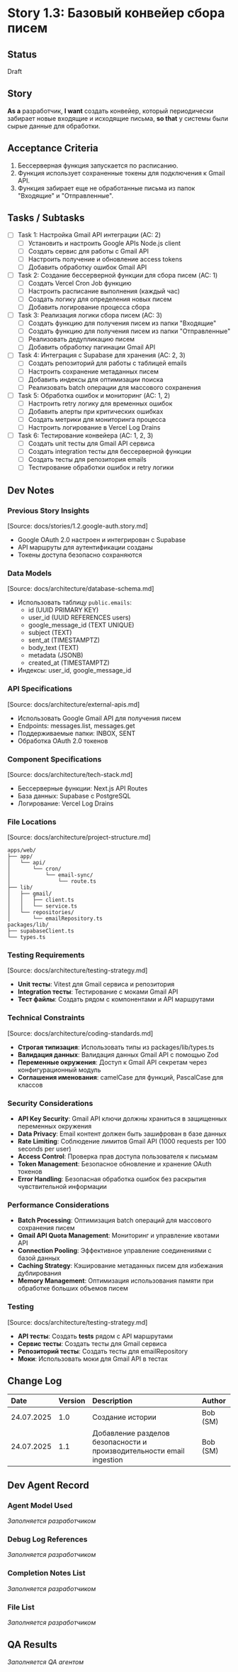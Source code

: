 # Story 1.3: Базовый конвейер сбора писем

## Status
Draft

## Story
**As a** разработчик,
**I want** создать конвейер, который периодически забирает новые входящие и исходящие письма,
**so that** у системы были сырые данные для обработки.

## Acceptance Criteria
1. Бессерверная функция запускается по расписанию.
2. Функция использует сохраненные токены для подключения к Gmail API.
3. Функция забирает еще не обработанные письма из папок "Входящие" и "Отправленные".

## Tasks / Subtasks
- [ ] Task 1: Настройка Gmail API интеграции (AC: 2)
  - [ ] Установить и настроить Google APIs Node.js client
  - [ ] Создать сервис для работы с Gmail API
  - [ ] Настроить получение и обновление access tokens
  - [ ] Добавить обработку ошибок Gmail API
- [ ] Task 2: Создание бессерверной функции для сбора писем (AC: 1)
  - [ ] Создать Vercel Cron Job функцию
  - [ ] Настроить расписание выполнения (каждый час)
  - [ ] Создать логику для определения новых писем
  - [ ] Добавить логирование процесса сбора
- [ ] Task 3: Реализация логики сбора писем (AC: 3)
  - [ ] Создать функцию для получения писем из папки "Входящие"
  - [ ] Создать функцию для получения писем из папки "Отправленные"
  - [ ] Реализовать дедупликацию писем
  - [ ] Добавить обработку пагинации Gmail API
- [ ] Task 4: Интеграция с Supabase для хранения (AC: 2, 3)
  - [ ] Создать репозиторий для работы с таблицей emails
  - [ ] Настроить сохранение метаданных писем
  - [ ] Добавить индексы для оптимизации поиска
  - [ ] Реализовать batch операции для массового сохранения
- [ ] Task 5: Обработка ошибок и мониторинг (AC: 1, 2)
  - [ ] Настроить retry логику для временных ошибок
  - [ ] Добавить алерты при критических ошибках
  - [ ] Создать метрики для мониторинга процесса
  - [ ] Настроить логирование в Vercel Log Drains
- [ ] Task 6: Тестирование конвейера (AC: 1, 2, 3)
  - [ ] Создать unit тесты для Gmail API сервиса
  - [ ] Создать integration тесты для бессерверной функции
  - [ ] Создать тесты для репозитория emails
  - [ ] Тестирование обработки ошибок и retry логики

## Dev Notes

### Previous Story Insights
[Source: docs/stories/1.2.google-auth.story.md]
- Google OAuth 2.0 настроен и интегрирован с Supabase
- API маршруты для аутентификации созданы
- Токены доступа безопасно сохраняются

### Data Models
[Source: docs/architecture/database-schema.md]
- Использовать таблицу `public.emails`:
  - id (UUID PRIMARY KEY)
  - user_id (UUID REFERENCES users)
  - google_message_id (TEXT UNIQUE)
  - subject (TEXT)
  - sent_at (TIMESTAMPTZ)
  - body_text (TEXT)
  - metadata (JSONB)
  - created_at (TIMESTAMPTZ)
- Индексы: user_id, google_message_id

### API Specifications
[Source: docs/architecture/external-apis.md]
- Использовать Google Gmail API для получения писем
- Endpoints: messages.list, messages.get
- Поддерживаемые папки: INBOX, SENT
- Обработка OAuth 2.0 токенов

### Component Specifications
[Source: docs/architecture/tech-stack.md]
- Бессерверные функции: Next.js API Routes
- База данных: Supabase с PostgreSQL
- Логирование: Vercel Log Drains

### File Locations
[Source: docs/architecture/project-structure.md]
```
apps/web/
├── app/
│   └── api/
│       └── cron/
│           └── email-sync/
│               └── route.ts
├── lib/
│   ├── gmail/
│   │   ├── client.ts
│   │   └── service.ts
│   └── repositories/
│       └── emailRepository.ts
packages/lib/
├── supabaseClient.ts
└── types.ts
```

### Testing Requirements
[Source: docs/architecture/testing-strategy.md]
- **Unit тесты**: Vitest для Gmail сервиса и репозитория
- **Integration тесты**: Тестирование с моками Gmail API
- **Тест файлы**: Создать рядом с компонентами и API маршрутами

### Technical Constraints
[Source: docs/architecture/coding-standards.md]
- **Строгая типизация**: Использовать типы из packages/lib/types.ts
- **Валидация данных**: Валидация данных Gmail API с помощью Zod
- **Переменные окружения**: Доступ к Gmail API секретам через конфигурационный модуль
- **Соглашения именования**: camelCase для функций, PascalCase для классов

### Security Considerations
- **API Key Security**: Gmail API ключи должны храниться в защищенных переменных окружения
- **Data Privacy**: Email контент должен быть зашифрован в базе данных
- **Rate Limiting**: Соблюдение лимитов Gmail API (1000 requests per 100 seconds per user)
- **Access Control**: Проверка прав доступа пользователя к письмам
- **Token Management**: Безопасное обновление и хранение OAuth токенов
- **Error Handling**: Безопасная обработка ошибок без раскрытия чувствительной информации

### Performance Considerations
- **Batch Processing**: Оптимизация batch операций для массового сохранения писем
- **Gmail API Quota Management**: Мониторинг и управление квотами API
- **Connection Pooling**: Эффективное управление соединениями с базой данных
- **Caching Strategy**: Кэширование метаданных писем для избежания дублирования
- **Memory Management**: Оптимизация использования памяти при обработке больших объемов писем

### Testing
[Source: docs/architecture/testing-strategy.md]
- **API тесты**: Создать __tests__ рядом с API маршрутами
- **Сервис тесты**: Создать тесты для Gmail сервиса
- **Репозиторий тесты**: Создать тесты для emailRepository
- **Моки**: Использовать моки для Gmail API в тестах

## Change Log
| Date | Version | Description | Author |
| :---- | :---- | :---- | :---- |
| 24.07.2025 | 1.0 | Создание истории | Bob (SM) |
| 24.07.2025 | 1.1 | Добавление разделов безопасности и производительности email ingestion | Bob (SM) |

## Dev Agent Record

### Agent Model Used
*Заполняется разработчиком*

### Debug Log References
*Заполняется разработчиком*

### Completion Notes List
*Заполняется разработчиком*

### File List
*Заполняется разработчиком*

## QA Results
*Заполняется QA агентом* 